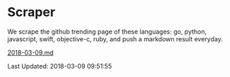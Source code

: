 # Scraper

We scrape the github trending page of these languages: go, python, javascript, swift, objective-c, ruby, and push a markdown result everyday.

[2018-03-09.md](https://github.com/henson/Scraper/blob/master/2018-03-09.md)

Last Updated: 2018-03-09 09:51:55
